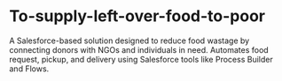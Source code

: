 # To-supply-left-over-food-to-poor
A Salesforce-based solution designed to reduce food wastage by connecting donors with NGOs and individuals in need. Automates food request, pickup, and delivery using Salesforce tools like Process Builder and Flows.
